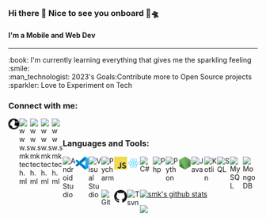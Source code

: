 ### Hi there 👋 Nice to see you onboard :rocket::flying_saucer:
#### I'm a Mobile and Web Dev
<hr>
:book: I'm currently learning everything that gives me the sparkling feeling :smile:<br>
:man_technologist: 2023's Goals:Contribute more to Open Source projects<br>
:sparkler: Love to Experiment on Tech

### Connect with me:

[<img align="left" alt="www.smktech.ml" width="22px" src="https://raw.githubusercontent.com/iconic/open-iconic/master/svg/globe.svg" />][website]
[<img align="left" alt="www.smktech.ml" width="22px" src="http://cdn.jsdelivr.net/npm/simple-icons@3/icons/instagram.svg" />][instagram]
[<img align="left" alt="www.smktech.ml" width="22px" src="http://cdn.jsdelivr.net/npm/simple-icons@3/icons/linkedin.svg" />][linkedin]
[<img align="left" alt="www.smktech.ml" width="22px" src="http://cdn.jsdelivr.net/npm/simple-icons@3/icons/twitter.svg" />][twitter]
[<img align="left" alt="www.smktech.ml" width="22px" src="http://cdn.jsdelivr.net/npm/simple-icons@3/icons/youtube.svg" />][youtube] <br />
### Languages and Tools:

[<img align="left" alt="Android Studio" width="26px" src="https://sdtimes.com/wp-content/uploads/2021/05/Untitled-10.png" />][website]
[<img align="left" alt="Visual Studio Code" width="26px" src="https://raw.githubusercontent.com/github/explore/80688e429a7d4ef2fca1e82350fe8e3517d3494d/topics/visual-studio-code/visual-studio-code.png" />][website]
[<img align="left" alt="Visual Studio" width="26px" src="https://upload.wikimedia.org/wikipedia/commons/thumb/c/cd/Visual_Studio_2017_Logo.svg/1200px-Visual_Studio_2017_Logo.svg.png" />][website]
[<img align="left" alt="Pycharm" width="26px" src="https://blog.jetbrains.com/wp-content/uploads/2015/12/pycharm-PyCharm_400x400_Twitter_logo_white.png" />][website]
[<img align="left" alt="JavaScript" width="26px" src="https://raw.githubusercontent.com/github/explore/80688e429a7d4ef2fca1e82350fe8e3517d3494d/topics/javascript/javascript.png" />][website]
[<img align="left" alt="React" width="26px" src="https://raw.githubusercontent.com/github/explore/80688e429a7d4ef2fca1e82350fe8e3517d3494d/topics/react/react.png" />][website]
[<img align="left" alt="C#" width="26px" src="https://seeklogo.com/images/C/c-sharp-c-logo-02F17714BA-seeklogo.com.png" />][website]
[<img align="left" alt="Php" width="26px" src="https://brandslogos.com/wp-content/uploads/images/large/php-logo-1.png" />][website]
[<img align="left" alt="Python" width="26px" src="https://upload.wikimedia.org/wikipedia/commons/thumb/c/c3/Python-logo-notext.svg/2048px-Python-logo-notext.svg.png" />][website]
[<img align="left" alt="Node.js" width="26px" src="https://raw.githubusercontent.com/github/explore/80688e429a7d4ef2fca1e82350fe8e3517d3494d/topics/nodejs/nodejs.png" />][website]
[<img align="left" alt="Java" width="26px" src="https://brandslogos.com/wp-content/uploads/images/large/java-logo-1.png" />][website]
[<img align="left" alt="Kotlin" width="26px" src="https://upload.wikimedia.org/wikipedia/commons/thumb/0/06/Kotlin_Icon.svg/2048px-Kotlin_Icon.svg.png" />][website]
[<img align="left" alt="SQL" width="26px" src="https://img.icons8.com/color/480/microsoft-sql-server.png" />][website]
[<img align="left" alt="MySQL" width="26px" src="https://pngimg.com/uploads/mysql/mysql_PNG23.png" />][website]
[<img align="left" alt="MongoDB" width="26px" src="https://cdn.icon-icons.com/icons2/2415/PNG/512/mongodb_original_wordmark_logo_icon_146425.png" />][website]
[<img align="left" alt="Git" width="26px" src="https://git-scm.com/images/logos/downloads/Git-Icon-1788C.png" />][website]
[<img align="left" alt="GitHub" width="26px" src="https://raw.githubusercontent.com/github/explore/78df643247d429f6cc873026c0622819ad797942/topics/github/github.png" />][website]
[<img align="left" alt="Tsvn" width="26px" src="http://tortoisesvn.net/assets/img/logo-256x256.png" />][website]

<br /><br />

[![smk's github stats](https://github-readme-stats.vercel.app/api?username=sarangsmk)](https://github.com/anuraghazra/github-readme-stats)



[website]: http://smktech.ml
[instagram]: https://www.instagram.com/sarang_smk
[linkedin]: https://www.linkedin.com/in/smk-tech
[twitter]: https://twitter.com/sarangsmk
[youtube]: https://youtube.com/c/smk_tech


![](https://komarev.com/ghpvc/?username=sarangsmk&style=flat-square)
